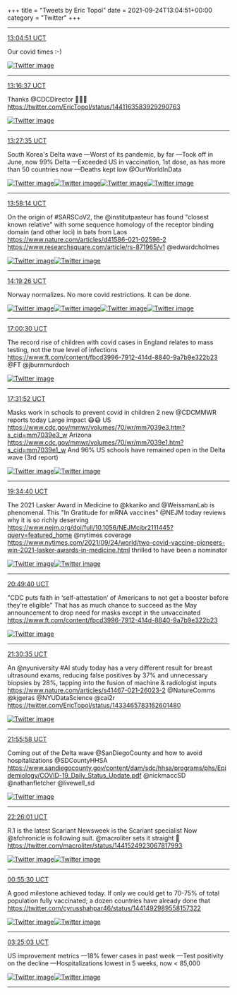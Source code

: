 +++
title = "Tweets by Eric Topol" 
date = 2021-09-24T13:04:51+00:00
category = "Twitter"
+++


---

<a href="https://twitter.com/erictopol/status/1441388158449422343" target="_blank" rel="noreferer">13:04:51 UCT</a>

Our covid times :-) 

<a href="FADW4IdVIAgLm5r.jpg"  ><img src="FADW4IdVIAgLm5r.jpg" alt="Twitter image" ></img></a>

---

<a href="https://twitter.com/erictopol/status/1441391119204425729" target="_blank" rel="noreferer">13:16:37 UCT</a>

Thanks @CDCDirector 🙏👋👋  https://twitter.com/EricTopol/status/1441163583929290763

<a href="FADZduzUcA0nRN9.jpg"  ><img src="FADZduzUcA0nRN9.jpg" alt="Twitter image" ></img></a>

---

<a href="https://twitter.com/erictopol/status/1441393880146931713" target="_blank" rel="noreferer">13:27:35 UCT</a>

South Korea's Delta wave
—Worst of its pandemic, by far
—Took off in June, now 99% Delta
—Exceeded US in vaccination, 1st dose, as has more than 50 countries now
—Deaths kept low
@OurWorldInData 

<a href="FADbYntUUAE6nk0.jpg"  ><img src="FADbYntUUAE6nk0.jpg" alt="Twitter image" ></img></a><a href="FADbZmyVQAA0mSV.jpg"  ><img src="FADbZmyVQAA0mSV.jpg" alt="Twitter image" ></img></a><a href="FADbaoiUYAEk9X1.jpg"  ><img src="FADbaoiUYAEk9X1.jpg" alt="Twitter image" ></img></a><a href="FADbbrrVcA0JKf_.jpg"  ><img src="FADbbrrVcA0JKf_.jpg" alt="Twitter image" ></img></a>

---

<a href="https://twitter.com/erictopol/status/1441401595548160005" target="_blank" rel="noreferer">13:58:14 UCT</a>

On the origin of #SARSCoV2, the @institutpasteur has found "closest known relative" with some sequence homology of the receptor binding domain (and other loci) in bats from Laos
https://www.nature.com/articles/d41586-021-02596-2
https://www.researchsquare.com/article/rs-871965/v1
@edwardcholmes 

<a href="FADhvpvVkAkroh5.jpg"  ><img src="FADhvpvVkAkroh5.jpg" alt="Twitter image" ></img></a><a href="FADi-3gVQAsSShJ.jpg"  ><img src="FADi-3gVQAsSShJ.jpg" alt="Twitter image" ></img></a>

---

<a href="https://twitter.com/erictopol/status/1441406927724892165" target="_blank" rel="noreferer">14:19:26 UCT</a>

Norway normalizes.
No more covid restrictions.
It can be done. 

<a href="FADneNOVUBIIZnz.jpg"  ><img src="FADneNOVUBIIZnz.jpg" alt="Twitter image" ></img></a><a href="FADnlALVgAIjPnB.jpg"  ><img src="FADnlALVgAIjPnB.jpg" alt="Twitter image" ></img></a><a href="FADnnu3UcAgKV1Z.jpg"  ><img src="FADnnu3UcAgKV1Z.jpg" alt="Twitter image" ></img></a><a href="FADnvOxUYAAeqr6.jpg"  ><img src="FADnvOxUYAAeqr6.jpg" alt="Twitter image" ></img></a>

---

<a href="https://twitter.com/erictopol/status/1441447464309907462" target="_blank" rel="noreferer">17:00:30 UCT</a>

The record rise of children with covid cases in England relates to mass testing, not the true level of infections
https://www.ft.com/content/fbcd3996-7912-414d-8840-9a7b9e322b23 @FT @jburnmurdoch 

<a href="FAEMeErUYAkwRdA.jpg"  ><img src="FAEMeErUYAkwRdA.jpg" alt="Twitter image" ></img></a>

---

<a href="https://twitter.com/erictopol/status/1441455355918049280" target="_blank" rel="noreferer">17:31:52 UCT</a>

Masks work in schools to prevent covid in children
2 new @CDCMMWR reports today
Large impact 😷😷
US https://www.cdc.gov/mmwr/volumes/70/wr/mm7039e3.htm?s_cid=mm7039e3_w
Arizona 
https://www.cdc.gov/mmwr/volumes/70/wr/mm7039e1.htm?s_cid=mm7039e1_w
And 96% US schools have remained open in the Delta wave (3rd report) 

<a href="FAETlRqVUAIAN6C.jpg"  ><img src="FAETlRqVUAIAN6C.jpg" alt="Twitter image" ></img></a><a href="FAETniYVkAACjHI.jpg"  ><img src="FAETniYVkAACjHI.jpg" alt="Twitter image" ></img></a>

---

<a href="https://twitter.com/erictopol/status/1441486257914216451" target="_blank" rel="noreferer">19:34:40 UCT</a>

The 2021 Lasker Award in Medicine to @kkariko and @WeissmanLab is phenomenal. This "In Gratitude for mRNA vaccines" @NEJM today reviews why it is so richly deserving https://www.nejm.org/doi/full/10.1056/NEJMcibr2111445?query=featured_home
@nytimes coverage
https://www.nytimes.com/2021/09/24/world/two-covid-vaccine-pioneers-win-2021-lasker-awards-in-medicine.html
thrilled to have been a nominator 

<a href="FAEvcslVEAA-316.jpg"  ><img src="FAEvcslVEAA-316.jpg" alt="Twitter image" ></img></a><a href="FAEv1QkUUAE2RMA.jpg"  ><img src="FAEv1QkUUAE2RMA.jpg" alt="Twitter image" ></img></a>

---

<a href="https://twitter.com/erictopol/status/1441505132638736388" target="_blank" rel="noreferer">20:49:40 UCT</a>

"CDC puts faith in ‘self-attestation’ of Americans to not get a booster before they’re eligible"
That has as much chance to succeed as the May announcement to drop need for masks except in the unvaccinated
https://www.ft.com/content/fbcd3996-7912-414d-8840-9a7b9e322b23 

<a href="FAFBKtdVEAck5pd.jpg"  ><img src="FAFBKtdVEAck5pd.jpg" alt="Twitter image" ></img></a>

---

<a href="https://twitter.com/erictopol/status/1441515432679067649" target="_blank" rel="noreferer">21:30:35 UCT</a>

An @nyuniversity #AI study today has a very different result for breast ultrasound exams, reducing false positives by 37% and unnecessary biopsies by 28%, tapping into the fusion of machine &amp; radiologist inputs
https://www.nature.com/articles/s41467-021-26023-2 @NatureComms @kjgeras @NYUDataScience 
@cai2r  https://twitter.com/EricTopol/status/1433465783162601480

<a href="FAFJTnjVUAMnpEG.jpg"  ><img src="FAFJTnjVUAMnpEG.jpg" alt="Twitter image" ></img></a>

---

<a href="https://twitter.com/erictopol/status/1441521817022201856" target="_blank" rel="noreferer">21:55:58 UCT</a>

Coming out of the Delta wave @SanDiegoCounty and how to avoid hospitalizations @SDCountyHHSA
https://www.sandiegocounty.gov/content/dam/sdc/hhsa/programs/phs/Epidemiology/COVID-19_Daily_Status_Update.pdf @nickmaccSD @nathanfletcher @livewell_sd 

<a href="FAFPFbNVkAsmurn.jpg"  ><img src="FAFPFbNVkAsmurn.jpg" alt="Twitter image" ></img></a>

---

<a href="https://twitter.com/erictopol/status/1441529382745481219" target="_blank" rel="noreferer">22:26:01 UCT</a>

R.1 is the latest Scariant
Newsweek is the Scariant specialist 
Now @sfchronicle is following suit.
@macroliter sets it straight 🙏  https://twitter.com/macroliter/status/1441524923067817993

<a href="FAFVj-fUcAA09FC.jpg"  ><img src="FAFVj-fUcAA09FC.jpg" alt="Twitter image" ></img></a><a href="FAFXQDhUYAELSCh.jpg"  ><img src="FAFXQDhUYAELSCh.jpg" alt="Twitter image" ></img></a>

---

<a href="https://twitter.com/erictopol/status/1441567001290285059" target="_blank" rel="noreferer">00:55:30 UCT</a>

A good milestone achieved today.
If only we could get to 70-75% of total population fully vaccinated; a dozen countries have already done that  https://twitter.com/cyrusshahpar46/status/1441492989558157322

<a href="FAF426XUYAMn7sF.jpg"  ><img src="FAF426XUYAMn7sF.jpg" alt="Twitter image" ></img></a><a href="FAF5ZeJVEAQThKs.jpg"  ><img src="FAF5ZeJVEAQThKs.jpg" alt="Twitter image" ></img></a>

---

<a href="https://twitter.com/erictopol/status/1441604633567268865" target="_blank" rel="noreferer">03:25:03 UCT</a>

US improvement metrics
—18% fewer cases in past week
—Test positivity on the decline
—Hospitalizations lowest in 5 weeks, now &lt; 85,000 

<a href="FAGbfcZVQAIKDVX.jpg"  ><img src="FAGbfcZVQAIKDVX.jpg" alt="Twitter image" ></img></a><a href="FAGbg9uVcAghagp.jpg"  ><img src="FAGbg9uVcAghagp.jpg" alt="Twitter image" ></img></a>

---